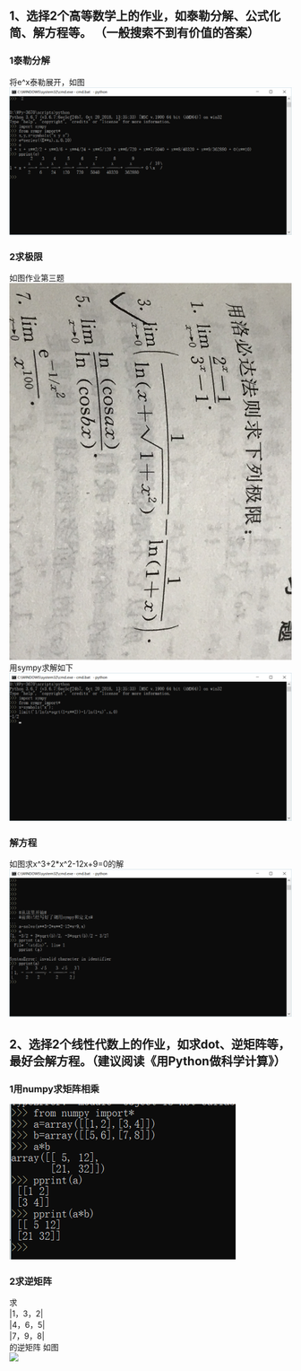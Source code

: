 ## 1、选择2个高等数学上的作业，如泰勒分解、公式化简、解方程等。 （一般搜索不到有价值的答案）
### 1泰勒分解
将e^x泰勒展开，如图
![](images/泰勒展开.png)

### 2求极限
如图作业第三题
![](images/tititi.jpg)   
用sympy求解如下
![](images/limit.png)  

### 解方程
 如图求x^3+2*x^2-12x+9=0的解  
 ![](images/10086.png)


## 2、选择2个线性代数上的作业，如求dot、逆矩阵等，最好会解方程。（建议阅读《用Python做科学计算》）

### 1用numpy求矩阵相乘
![](images/axb.png)

### 2求逆矩阵
求  
|1，3，2|  
|4，6，5|  
|7，9，8|   
的逆矩阵   如图  
![](images/逆.png) 
